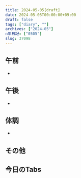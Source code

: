 ```yaml
---
title: 2024-05-05[draft]
date: 2024-05-05T00:00:00+09:00
draft: false
tags: ["diary", ""]
archives: ["2024-05"]
n年日記: ["0505"]
slug: 37098
---
```

## 午前
- 
## 午後
- 
## 体調
- 
## その他
## 今日のTabs